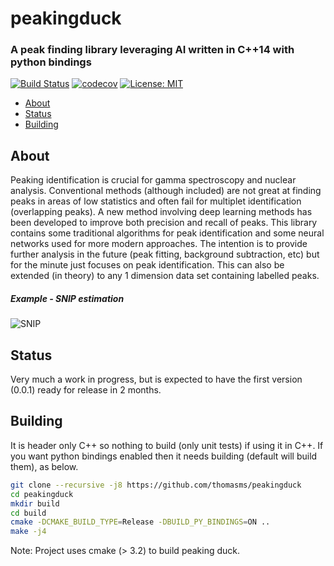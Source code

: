 # peakingduck


### A peak finding library leveraging AI written in C++14 with python bindings

[![Build Status](https://api.travis-ci.com/thomasms/peakingduck.svg?branch=master)](https://travis-ci.com/thomasms/peakingduck)
[![codecov](https://codecov.io/gh/thomasms/peakingduck/branch/master/graph/badge.svg)](https://codecov.io/gh/thomasms/peakingduck)
[![License: MIT](https://img.shields.io/badge/License-MIT-yellow.svg)](https://opensource.org/licenses/MIT)

- [About](#about)
- [Status](#status)
- [Building](#building)

About
------
Peaking identification is crucial for gamma spectroscopy and nuclear analysis. Conventional methods (although included) are not great at finding peaks in areas of low statistics and often fail for multiplet identification (overlapping peaks). A new method involving deep learning methods has been developed to improve both precision and recall of peaks. This library contains some traditional algorithms for peak identification and some neural networks used for more modern approaches. The intention is to provide further analysis in the future (peak fitting, background subtraction, etc) but for the minute just focuses on peak identification. This can also be extended (in theory) to any 1 dimension data set containing labelled peaks.

##### Example - SNIP estimation
![SNIP](https://github.com/thomasms/peakingduck/blob/master/figures/sample.png)

Status
------
Very much a work in progress, but is expected to have the first version (0.0.1) ready for release in 2 months.

Building
------
It is header only C++ so nothing to build (only unit tests) if using it in C++. 
If you want python bindings enabled then it needs building (default will build them), as below.
```bash
git clone --recursive -j8 https://github.com/thomasms/peakingduck
cd peakingduck
mkdir build
cd build
cmake -DCMAKE_BUILD_TYPE=Release -DBUILD_PY_BINDINGS=ON ..
make -j4
```
Note: Project uses cmake (> 3.2) to build peaking duck.
